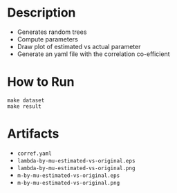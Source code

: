 # Description
- Generates random trees
- Compute parameters
- Draw plot of estimated vs actual parameter
- Generate an yaml file with the correlation co-efficient

# How to Run
```
make dataset
make result
```

# Artifacts
- `corref.yaml`
- `lambda-by-mu-estimated-vs-original.eps`
- `lambda-by-mu-estimated-vs-original.png`
- `m-by-mu-estimated-vs-original.eps`
- `m-by-mu-estimated-vs-original.png`
